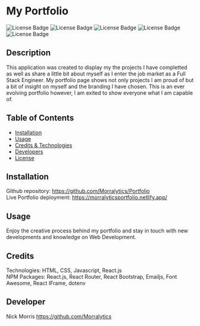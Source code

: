 # My Portfolio
  ![License Badge](https://img.shields.io/badge/HTML-239120?style=for-the-badge&logo=html5&logoColor=white)
  ![License Badge](https://img.shields.io/badge/CSS-239120?&style=for-the-badge&logo=css3&logoColor=white)
  ![License Badge](https://img.shields.io/badge/JavaScript-F7DF1E?style=for-the-badge&logo=javascript&logoColor=black)
  ![License Badge](https://img.shields.io/badge/Node.js-43853D?style=for-the-badge&logo=node.js&logoColor=white) 
  ![License Badge](https://img.shields.io/badge/-.ENV-ECD53F?style=for-the-badge&logo=.env&logoColor=white)

## Description

This application was created to display my the projects I have completted as well as share a little bit about myself as I enter the job market as a Full Stack Engineer. My portfolio page shows not only projects I am proud of but a bit of insight on myself and the branding I have chosen. This is an ever evolving portfolio however, I am exited to show everyone what I am capable of.

  ## Table of Contents
  - [Installation](#installation)
  - [Usage](#usage)
  - [Credits & Technologies](#credits)
  - [Developers](#developers)
  - [License](#license)

## Installation 

Github repository: https://github.com/Morralytics/Portfolio <br />
Live Portfolio deployment: https://morralyticsportfolio.netlify.app/

## Usage
Enjoy the creative process behind my portfolio and stay in touch with new developments and knowledge on Web Development.


## Credits
Technologies: HTML, CSS, Javascript, React.js <br>
NPM Packages: React.js, React Router, React Bootstrap, Emailjs, Font Awesome, React IFrame, dotenv

## Developer
Nick Morris https://github.com/Morralytics <br>
